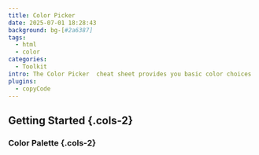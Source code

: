 ```yaml
---
title: Color Picker
date: 2025-07-01 18:28:43
background: bg-[#2a6387]
tags:
  - html
  - color
categories:
  - Toolkit
intro: The Color Picker  cheat sheet provides you basic color choices
plugins:
  - copyCode
---
```


## Getting Started {.cols-2}

### Color Palette {.cols-2}

<widget name="color-palette"/>

